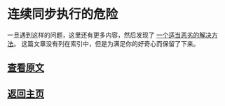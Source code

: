 ﻿连续同步执行的危险
===

一旦遇到这样的问题，这里还有更多内容，然后发现了 [一个适当恶劣的解决方法](http://stackoverflow.com/a/22588431/23354)。
这篇文章没有列在索引中，但是为满足你的好奇心而保留了下来。

[查看原文](https://github.com/StackExchange/StackExchange.Redis/blob/master/docs/ExecSync.md)
---

[返回主页](./README.md)
---